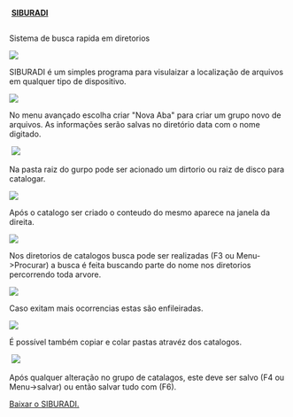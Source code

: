 
 **[SIBURADI](https://sowbreira-26fe1.firebaseapp.com/siburadi/siburadi.zip)**

## 

Sistema de busca rapida em diretorios

![](https://sowbreira-26fe1.firebaseapp.com/siburadi/pic1.jpg)

SIBURADI é um simples programa para visulaizar a localização de arquivos em qualquer tipo de dispositivo.

![](https://sowbreira-26fe1.firebaseapp.com/siburadi/pic2.jpg)

No menu avançado escolha criar "Nova Aba" para criar um grupo novo de arquivos. As informações serão salvas no diretório data com o nome digitado.

 ![](https://sowbreira-26fe1.firebaseapp.com/siburadi/pic3.jpg)

Na pasta raiz do gurpo pode ser acionado um dirtorio ou raiz de disco para catalogar. 

![](https://sowbreira-26fe1.firebaseapp.com/siburadi/pic4.jpg)

Após o catalogo ser criado o conteudo do mesmo aparece na janela da direita.

![](https://sowbreira-26fe1.firebaseapp.com/siburadi/pic5.jpg)

Nos diretorios de catalogos busca pode ser realizadas (F3 ou Menu->Procurar) a busca é feita buscando parte do nome nos diretorios percorrendo toda arvore.

![](https://sowbreira-26fe1.firebaseapp.com/siburadi/pic6.jpg)

Caso exitam mais ocorrencias estas são enfileiradas.

![](https://sowbreira-26fe1.firebaseapp.com/siburadi/pic7.jpg)

É possível também copiar e colar pastas atravéz dos catalogos.

 ![](https://sowbreira-26fe1.firebaseapp.com/siburadi/pic9.jpg)

Após qualquer alteração no grupo de catalagos, este deve ser salvo (F4 ou Menu->salvar) ou então salvar tudo com (F6).

[Baixar o SIBURADI.](https://sowbreira-26fe1.firebaseapp.com/siburadi/siburadi.zip)

